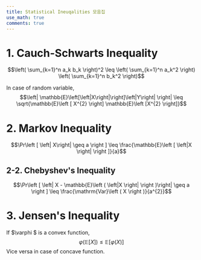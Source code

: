 ```yaml
---
title: Statistical Ineuqalities 모음집
use_math: true
comments: true
---
```


# 1. Cauch-Schwarts Inequality
$$\left( \sum_{k=1}^n a_k b_k \right)^2 \leq \left( \sum_{k=1}^n a_k^2 \right) \left( \sum_{k=1}^n b_k^2 \right)$$

In case of random variable,   
$$\left| \mathbb{E}\left[\left|X\right|\right]\left|Y\right| \right| \leq \sqrt{\mathbb{E}\left [ X^{2} \right] \mathbb{E}\left [X^{2} \right]}$$

# 2. Markov Inequality
$$\Pr\left [ \left| X\right| \geq a \right ] \leq \frac{\mathbb{E}\left [ \left|X \right| \right ]}{a}$$

## 2-2. Chebyshev's Inequality
$$\Pr\left [ \left| X - \mathbb{E}\left ( \left|X \right| \right )\right| \geq a \right ] \leq \frac{\mathrm{Var}\left ( X  \right )}{a^{2}}$$

# 3. Jensen's Inequality
If $\varphi $ is a convex function,
$$\varphi \left( \mathbb{E}\left[ X\right]\right) \leq \mathbb{E} \left[\varphi\left( X\right) \right]$$
Vice versa in case of concave function.

